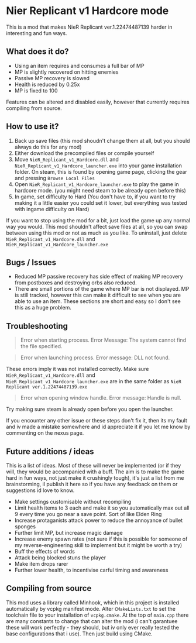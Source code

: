 # Nier Replicant v1 Hardcore mode

This is a mod that makes NieR Replicant ver.1.22474487139 harder in interesting and fun ways.

## What does it do?

- Using an item requires and consumes a full bar of MP
- MP is slightly recovered on hitting enemies
- Passive MP recovery is slowed
- Health is reduced by 0.25x
- MP is fixed to 100

Features can be altered and disabled easily, however that currently requires compiling from source.

## How to use it?

1. Back up save files (this mod shoudn't change them at all, but you should always do this for any mod)
2. Either download the precompiled files or compile yourself
3. Move `NieR_Replicant_v1_Hardcore.dll` and `NieR_Replicant_v1_Hardcore_launcher.exe` into your game installation folder. On steam, this is found by opening game page, clicking the gear and pressing `Browse Local Files`
4. Open `NieR_Replicant_v1_Hardcore_launcher.exe` to play the game in hardcore mode. (you might need steam to be already open before this)
5. In game, set difficulty to Hard (You don't have to, if you want to try making it a little easier you could set it lower, but everything was tested with ingame difficulty on Hard)

If you want to stop using the mod for a bit, just load the game up any normal way you would. This mod shouldn't affect save files at all, so you can swap between using this mod or not as much as you like. To uninstall, just delete `NieR_Replicant_v1_Hardcore.dll` and `NieR_Replicant_v1_Hardcore_launcher.exe`

## Bugs / Issues

- Reduced MP passive recovery has side effect of making MP recovery from postboxes and destroying orbs also reduced.
- There are small portions of the game where MP bar is not displayed. MP is still tracked, however this can make it difficult to see when you are able to use an item. These sections are short and easy so I don't see this as a huge problem.


## Troubleshooting

> Error when starting process. Error Message: The system cannot find the file specified.

> Error when launching process. Error message: DLL not found.

These errors imply it was not installed correctly. Make sure `NieR_Replicant_v1_Hardcore.dll` and `NieR_Replicant_v1_Hardcore_launcher.exe` are in the same folder as `NieR Replicant ver.1.22474487139.exe`

> Error when opening window handle. Error message: Handle is null.

Try making sure steam is already open before you open the launcher.

If you encounter any other issue or these steps don't fix it, then its my fault and iv made a mistake somewhere and id appreciate it if you let me know by commenting on the nexus page.

## Future additions / ideas

This is a list of ideas. Most of these will never be implemented (or if they will, they would be accompanied with a buff. The aim is to make the game hard in fun ways, not just make it crushingly tough), it's just a list from me brainstorming, il publish it here so if you have any feedback on them or suggestions id love to know.

- Make settings customisable without recompiling
- Limit health items to 3 each and make it so you automatically max out all 9 every time you go near a save point. Sort of like Elden Ring
- Increase protaganists attack power to reduce the annoyance of bullet sponges
- Further limit MP, but increase magic damage
- Increase enemy spawn rates (not sure if this is possible for someone of my reverse-engineering skill to implement but it might be worth a try)
- Buff the effects of words
- Attack being blocked stuns the player
- Make item drops rarer
- Further lower health, to incentivise carful timing and awareness


## Compiling from source

This mod uses a library called Minhook, which in this project is installed automatically by vcpkg manifest mode. Alter `CMakeLists.txt` to set the toolchain file to your installation of `vcpkg.cmake`. At the top of `main.cpp` there are many constants to change that can alter the mod (i can't garantuee these will work perfectly - they should, but iv only ever really tested the base configurations that i use). Then just build using CMake.